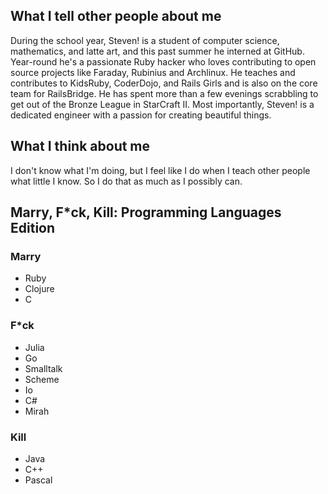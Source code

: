 What I tell other people about me
---------------------------------

During the school year, Steven! is a student of computer science, mathematics,
and latte art, and this past summer he interned at GitHub. Year-round he's a
passionate Ruby hacker who loves contributing to open source projects like
Faraday, Rubinius and Archlinux. He teaches and contributes to KidsRuby,
CoderDojo, and Rails Girls and is also on the core team for RailsBridge. He has
spent more than a few evenings scrabbling to get out of the Bronze League in
StarCraft II. Most importantly, Steven! is a dedicated engineer with a passion
for creating beautiful things.

What I think about me
---------------------

I don't know what I'm doing, but I feel like I do when I teach other people what
little I know. So I do that as much as I possibly can.

Marry, F*ck, Kill: Programming Languages Edition
------------------------------------------------

### Marry ###

- Ruby
- Clojure
- C

### F*ck ###

- Julia
- Go
- Smalltalk
- Scheme
- Io
- C#
- Mirah

### Kill ###

- Java
- C++
- Pascal
